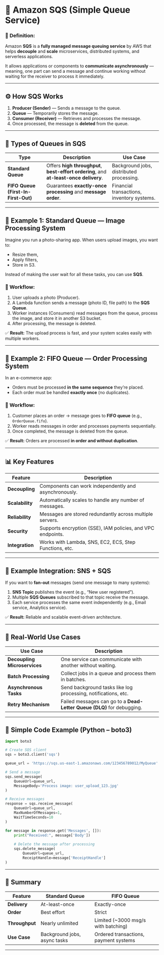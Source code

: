 # 📨 **Amazon SQS (Simple Queue Service)**

### 🧩 **Definition:**

Amazon **SQS** is a **fully managed message queuing service** by AWS that helps **decouple** and **scale** microservices, distributed systems, and serverless applications.

It allows applications or components to **communicate asynchronously** — meaning, one part can send a message and continue working without waiting for the receiver to process it immediately.

---

## ⚙️ **How SQS Works**

1. **Producer (Sender)** — Sends a message to the queue.
2. **Queue** — Temporarily stores the message.
3. **Consumer (Receiver)** — Retrieves and processes the message.
4. Once processed, the message is **deleted** from the queue.

---

## 🧱 **Types of Queues in SQS**

| Type                                | Description                                                                           | Use Case                                   |
| ----------------------------------- | ------------------------------------------------------------------------------------- | ------------------------------------------ |
| **Standard Queue**                  | Offers **high throughput**, **best-effort ordering**, and **at-least-once delivery**. | Background jobs, distributed processing.   |
| **FIFO Queue (First-In-First-Out)** | Guarantees **exactly-once processing** and **message order**.                         | Financial transactions, inventory systems. |

---

## 🧠 **Example 1: Standard Queue — Image Processing System**

Imagine you run a photo-sharing app.
When users upload images, you want to:

* Resize them,
* Apply filters,
* Store in S3.

Instead of making the user wait for all these tasks, you can use **SQS**.

### 🔄 Workflow:

1. User uploads a photo (Producer).
2. A Lambda function sends a message (photo ID, file path) to the **SQS Queue**.
3. Worker instances (Consumers) read messages from the queue, process the image, and store it in another S3 bucket.
4. After processing, the message is deleted.

✅ **Result:** The upload process is fast, and your system scales easily with multiple workers.

---

## 🧠 **Example 2: FIFO Queue — Order Processing System**

In an e-commerce app:

* Orders must be processed **in the same sequence** they’re placed.
* Each order must be handled **exactly once** (no duplicates).

### 🔄 Workflow:

1. Customer places an order → message goes to **FIFO queue** (e.g., `OrderQueue.fifo`).
2. Worker reads messages in order and processes payments sequentially.
3. Once completed, the message is deleted from the queue.

✅ **Result:** Orders are processed **in order and without duplication**.

---

## 📊 **Key Features**

| Feature         | Description                                                 |
| --------------- | ----------------------------------------------------------- |
| **Decoupling**  | Components can work independently and asynchronously.       |
| **Scalability** | Automatically scales to handle any number of messages.      |
| **Reliability** | Messages are stored redundantly across multiple servers.    |
| **Security**    | Supports encryption (SSE), IAM policies, and VPC endpoints. |
| **Integration** | Works with Lambda, SNS, EC2, ECS, Step Functions, etc.      |

---

## 🔐 **Example Integration: SNS + SQS**

If you want to **fan-out** messages (send one message to many systems):

1. **SNS Topic** publishes the event (e.g., “New user registered”).
2. Multiple **SQS Queues** subscribed to that topic receive the message.
3. Each service processes the same event independently (e.g., Email service, Analytics service).

✅ **Result:** Reliable and scalable event-driven architecture.

---

## 🧾 **Real-World Use Cases**

| Use Case                     | Description                                                            |
| ---------------------------- | ---------------------------------------------------------------------- |
| **Decoupling Microservices** | One service can communicate with another without waiting.              |
| **Batch Processing**         | Collect jobs in a queue and process them in batches.                   |
| **Asynchronous Tasks**       | Send background tasks like log processing, notifications, etc.         |
| **Retry Mechanism**          | Failed messages can go to a **Dead-Letter Queue (DLQ)** for debugging. |

---

## 🧰 **Simple Code Example (Python – boto3)**

```python
import boto3

# Create SQS client
sqs = boto3.client('sqs')

queue_url = 'https://sqs.us-east-1.amazonaws.com/123456789012/MyQueue'

# Send a message
sqs.send_message(
    QueueUrl=queue_url,
    MessageBody='Process image: user_upload_123.jpg'
)

# Receive messages
response = sqs.receive_message(
    QueueUrl=queue_url,
    MaxNumberOfMessages=1,
    WaitTimeSeconds=10
)

for message in response.get('Messages', []):
    print("Received:", message['Body'])
    
    # Delete the message after processing
    sqs.delete_message(
        QueueUrl=queue_url,
        ReceiptHandle=message['ReceiptHandle']
)
```

---

## 🧭 **Summary**

| Feature        | Standard Queue               | FIFO Queue                            |
| -------------- | ---------------------------- | ------------------------------------- |
| **Delivery**   | At-least-once                | Exactly-once                          |
| **Order**      | Best effort                  | Strict                                |
| **Throughput** | Nearly unlimited             | Limited (~3000 msg/s with batching)   |
| **Use Case**   | Background jobs, async tasks | Ordered transactions, payment systems |

---
